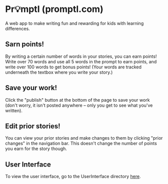 # Pr💡mptl (promptl.com)
A web app to make writing fun and rewarding for kids with learning differences.

## Sarn points!
By writing a certain number of words in your stories, you can earn points! Write over 70 words and use all 5 words in the prompt to earn points, and write over 100 words to get bonus points! (Your words are tracked underneath the textbox where you write your story.)

## Save your work!
Click the "publish" button at the bottom of the page to save your work (don't worry, it isn't posted anywhere – only you get to see what you've written).

## Edit prior stories!
You can view your prior stories and make changes to them by clicking "prior changes" in the navigation bar. This doesn't change the number of points you earn for the story though.

## User Interface
To view the user interface, go to the UserInterface directory [here](https://github.com/zcoder365/promptl/tree/main/UserInterface).